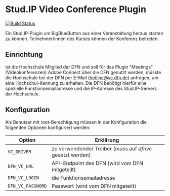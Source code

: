 Stud.IP Video Conference Plugin
===============================

[![Build Status](https://travis-ci.org/virtUOS/studip-bigbluebutton.svg?branch=master)](https://travis-ci.org/virtUOS/studip-bigbluebutton)

Ein Stud.IP-Plugin um BigBlueButton aus einer Veranstaltung heraus starten zu können.
Teilnehmer/innen des Kurses können der Konferenz beitreten.

Einrichtung
-----------

Ist die Hochschule Mitglied der DFN und soll für das Plugin "Meetings" (Videokonferenzen)
Adobe Connect über die DFN genutzt werden, müsste die Hochschule bei der DFN
per E-Mail (hotline@vc.dfn.de) anfragen, um eine Hochschul-Kennung zu erhalten.
Die DFN benötigt hierfür eine spezielle Funktionsemailadresse und die IP-Adresse
des Stud.IP-Servers der Hochschule.

Konfiguration
-------------

Als Benutzer mit root-Berechtigung müssen in der Konfiguration die folgenden
Optionen konfiguriert werden:

Option            | Erklärung
----------------- | ---------------------------------------------------------
`VC_DRIVER`       | zu verwendender Treiber (muss auf *dfnvc* gesetzt werden)
`DFN_VC_URL`      | API-Endpoint des DFN (wird vom DFN mitgeteilt)
`DFN_VC_LOGIN`    | die Funktionsemailadresse
`DFN_VC_PASSWORD` | Passwort (wird vom DFN mitgeteilt)
